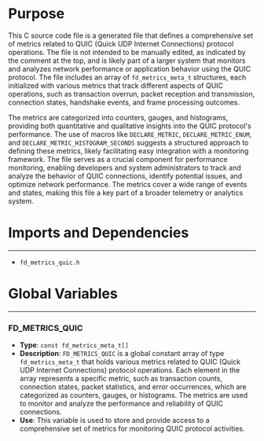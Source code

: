 # Purpose
This C source code file is a generated file that defines a comprehensive set of metrics related to QUIC (Quick UDP Internet Connections) protocol operations. The file is not intended to be manually edited, as indicated by the comment at the top, and is likely part of a larger system that monitors and analyzes network performance or application behavior using the QUIC protocol. The file includes an array of `fd_metrics_meta_t` structures, each initialized with various metrics that track different aspects of QUIC operations, such as transaction overrun, packet reception and transmission, connection states, handshake events, and frame processing outcomes.

The metrics are categorized into counters, gauges, and histograms, providing both quantitative and qualitative insights into the QUIC protocol's performance. The use of macros like `DECLARE_METRIC`, `DECLARE_METRIC_ENUM`, and `DECLARE_METRIC_HISTOGRAM_SECONDS` suggests a structured approach to defining these metrics, likely facilitating easy integration with a monitoring framework. The file serves as a crucial component for performance monitoring, enabling developers and system administrators to track and analyze the behavior of QUIC connections, identify potential issues, and optimize network performance. The metrics cover a wide range of events and states, making this file a key part of a broader telemetry or analytics system.
# Imports and Dependencies

---
- `fd_metrics_quic.h`


# Global Variables

---
### FD\_METRICS\_QUIC
- **Type**: `const fd_metrics_meta_t[]`
- **Description**: `FD_METRICS_QUIC` is a global constant array of type `fd_metrics_meta_t` that holds various metrics related to QUIC (Quick UDP Internet Connections) protocol operations. Each element in the array represents a specific metric, such as transaction counts, connection states, packet statistics, and error occurrences, which are categorized as counters, gauges, or histograms. The metrics are used to monitor and analyze the performance and reliability of QUIC connections.
- **Use**: This variable is used to store and provide access to a comprehensive set of metrics for monitoring QUIC protocol activities.


